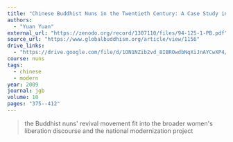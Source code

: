 ```yaml
---
title: "Chinese Buddhist Nuns in the Twentieth Century: A Case Study in Wǔhàn"
authors:
  - "Yuan Yuan"
external_url: "https://zenodo.org/record/1307110/files/94-125-1-PB.pdf"
source_url: "https://www.globalbuddhism.org/article/view/1156"
drive_links:
  - "https://drive.google.com/file/d/1ON1NZib2vd_8IBROwdbNqXiJnAYCwXP4/view?usp=drivesdk"
course: nuns
tags:
  - chinese
  - modern
year: 2009
journal: jgb
volume: 10
pages: "375--412"
---
```


> the Buddhist nuns' revival movement fit into the broader women's liberation discourse and the national modernization project

